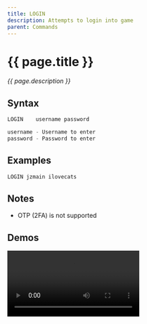 ```yaml
---
title: LOGIN
description: Attempts to login into game
parent: Commands
---
```


# {{ page.title }}

_{{ page.description }}_

## Syntax

```java
LOGIN    username password 

username - Username to enter
password - Password to enter

```

## Examples

```java
LOGIN jzmain ilovecats
```

## Notes

- OTP (2FA) is not supported

## Demos

![](https://i.imgur.com/gSOUBX3.mp4)

